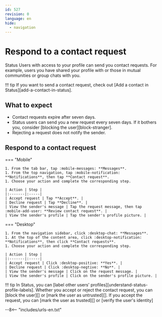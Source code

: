 ```yaml
---
id: 527
revision: 0
language: en
hide:
  - navigation 
---
```


# Respond to a contact request

Status Users with access to your profile can send you contact requests. For example, users you have shared your profile with or those in mutual communities or group chats with you.

!!! tip
    If you want to send a contact request, check out [Add a contact in Status][add-a-contact-in-status].

## What to expect

- Contact requests expire after seven days.
- Status users can send you a new request every seven days. If it bothers you, consider [blocking the user][block-stranger].
- Rejecting a request does not notify the sender.

## Respond to a contact request

=== "Mobile"

    1. From the tab bar, tap :mobile-messages: **Messages**.
    1. From the top navigation, tap :mobile-notification: **Notifications**, then tap **Contact request**.
    1. Choose your action and complete the corresponding step.
    
    | Action | Step |
    |:-------|:-----|
    | Accept request | Tap **Accept**. |
    | Decline request | Tap **Decline**. |
    | View the sender's message | Tap the request message, then tap :mobile-add-user: **Review contact request**. |
    | View the sender's profile | Tap the sender's profile picture. |


=== "Desktop"

    1. From the navigation sidebar, click :desktop-chat: **Messages**.
    1. At the top of the content area, click :desktop-notification: **Notifications**, then click **Contact requests**.
    1. Choose your action and complete the corresponding step.
    
    | Action | Step |
    |:-------|:-----|
    | Accept request | Click :desktop-positive: **Yes**. |
    | Decline request | Click :desktop-negtive: **No**. |
    | View the sender's message | Click on the request message. |
    | View the sender's profile | Click on the sender's profile picture. |

!!! tip
    In Status, you can [label other users' profiles][understand-status-profile-labels]. Whether you accept or reject the contact request, you can [block the user][] or [mark the user as untrusted][]. If you accept the request, you can [mark the user as trusted][] or [verify the user's identity]

--8<-- "includes/urls-en.txt"
